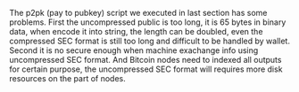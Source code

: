 The p2pk (pay to pubkey) script we executed in last section has some problems. First the uncompressed public is too long, it is 65 bytes in binary data, when encode it into string,
the length can be doubled, even the compressed SEC format is still too long and difficult to be handled by wallet. Second it is no secure enough when machine exachange info using
uncompressed SEC format. And Bitcoin nodes need to indexed all outputs for certain purpose, the uncompressed SEC format will requires more disk resources on the part of nodes.

